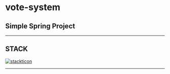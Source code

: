 # vote-system

## Simple Spring Project

---
## STACK

[![stackticon](https://firebasestorage.googleapis.com/v0/b/stackticon-81399.appspot.com/o/images%2F1714452152100?alt=media&token=3815a66d-dff5-443f-920c-717fd48b3718)](https://github.com/msdio/stackticon)

---
